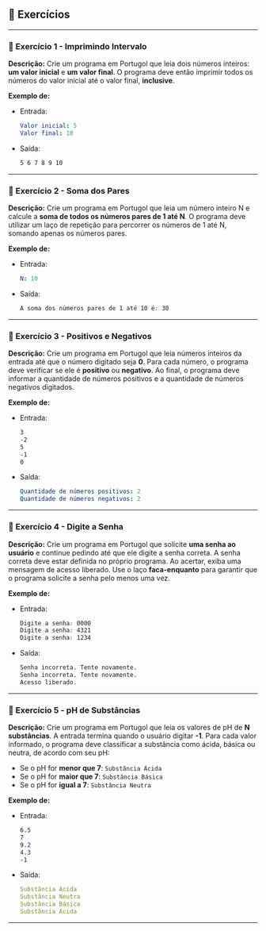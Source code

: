 ## 📝 Exercícios 

---

### 🔹 Exercício 1 - Imprimindo Intervalo
**Descrição:** Crie um programa em Portugol que leia dois números inteiros: **um valor inicial** e **um valor final**. O programa deve então imprimir todos os números do valor inicial até o valor final, **inclusive**.


**Exemplo de:**
- Entrada:
    ```yaml
    Valor inicial: 5
    Valor final: 10
    ```
 
* Saída:
    ```css
    5 6 7 8 9 10
    ```

---

### 🔹 Exercício 2 - Soma dos Pares
**Descrição:** Crie um programa em Portugol que leia um número inteiro N e calcule a **soma de todos os números pares de 1 até N**. O programa deve utilizar um laço de repetição para percorrer os números de 1 até N, somando apenas os números pares.

**Exemplo de:**
- Entrada:
    ```yaml
    N: 10
    ```
 
* Saída:
    ```css
    A soma dos números pares de 1 até 10 é: 30
    ```

---

### 🔹 Exercício 3 - Positivos e Negativos
**Descrição:** Crie um programa em Portugol que leia números inteiros da entrada até que o número digitado seja **0**. Para cada número, o programa deve verificar se ele é **positivo** ou **negativo**. Ao final, o programa deve informar a quantidade de números positivos e a quantidade de números negativos digitados.

**Exemplo de:**
- Entrada:
    ```css
    3
    -2
    5
    -1
    0
    ```
 
* Saída:
    ```yaml
    Quantidade de números positivos: 2
    Quantidade de números negativos: 2
    ```

---

### 🔹 Exercício 4 - Digite a Senha
**Descrição:** Crie um programa em Portugol que solicite **uma senha ao usuário** e continue pedindo até que ele digite a senha correta. A senha correta deve estar definida no próprio programa. Ao acertar, exiba uma mensagem de acesso liberado.
Use o laço **faca-enquanto** para garantir que o programa solicite a senha pelo menos uma vez.

**Exemplo de:**
- Entrada:
    ```css
    Digite a senha: 0000
    Digite a senha: 4321
    Digite a senha: 1234
    ```
 
* Saída:
    ```css
    Senha incorreta. Tente novamente.
    Senha incorreta. Tente novamente.
    Acesso liberado.
    ```

---

### 🔹 Exercício 5 - pH de Substâncias
**Descrição:** Crie um programa em Portugol que leia os valores de pH de **N substâncias**. A entrada termina quando o usuário digitar **-1**. Para cada valor informado, o programa deve classificar a substância como ácida, básica ou neutra, de acordo com seu pH:

- Se o pH for **menor que 7**: `Substância Ácida`
- Se o pH for **maior que 7**: `Substância Básica`
- Se o pH for **igual a 7**: `Substância Neutra`

**Exemplo de:**
- Entrada:
    ```css
    6.5
    7
    9.2
    4.3
    -1
    ```
 
* Saída:
    ```yaml
    Substância Ácida
    Substância Neutra
    Substância Básica
    Substância Ácida
    ```

---
